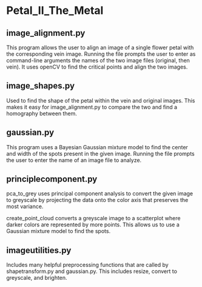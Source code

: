 # Petal_II_The_Metal

## image_alignment.py

This program allows the user to align an image of a single flower petal with the corresponding vein image. Running the file prompts the user to enter as command-line arguments the names of the two image files (original, then vein). It uses openCV to find the critical points and align the two images.

## image_shapes.py

Used to find the shape of the petal within the vein and original images. This makes it easy for image_alignment.py to compare the two and find a homography between them.

## gaussian.py

This program uses a Bayesian Gaussian mixture model to find the center and width of the spots present in the given image. Running the file prompts the user to enter the name of an image file to analyze.

## principlecomponent.py

pca_to_grey uses principal component analysis to convert the given image to greyscale by projecting the data onto the color axis that preserves the most variance.

create_point_cloud converts a greyscale image to a scatterplot where darker colors are represented by more points. This allows us to use a Gaussian mixture model to find the spots.

## imageutilities.py

Includes many helpful preprocessing functions that are called by shapetransform.py and gaussian.py. This includes resize, convert to greyscale, and brighten.
